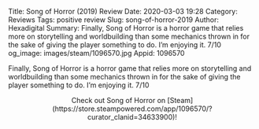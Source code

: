 Title: Song of Horror (2019) Review
Date: 2020-03-03 19:28
Category: Reviews
Tags: positive review
Slug: song-of-horror-2019
Author: Hexadigital
Summary: Finally, Song of Horror is a horror game that relies more on storytelling and worldbuilding than some mechanics thrown in for the sake of giving the player something to do. I’m enjoying it. 7/10
og_image: images/steam/1096570.jpg
Appid: 1096570

Finally, Song of Horror is a horror game that relies more on storytelling and worldbuilding than some mechanics thrown in for the sake of giving the player something to do. I’m enjoying it. 7/10

<center>Check out Song of Horror on [Steam](https://store.steampowered.com/app/1096570/?curator_clanid=34633900)!</center>
